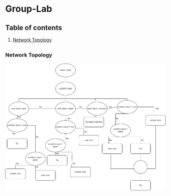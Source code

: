 # Group-Lab

## Table of contents

1. [Network Topology](#network-topology)
 ##

### Network Topology
 <img src="./flowchart_group1_drawio.png"
     alt="Network Topology image not found"
     style="float: left; margin-right: 10px;" />
 ##
